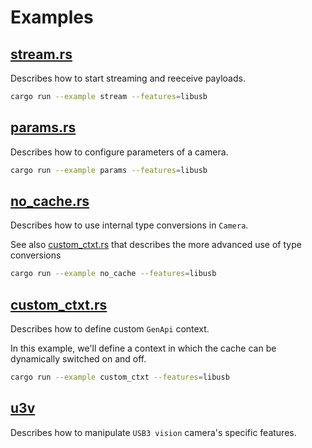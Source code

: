 # Examples

## [stream.rs](stream.rs)
Describes how to start streaming and reeceive payloads.

```sh
cargo run --example stream --features=libusb
```

## [params.rs](params.rs)
Describes how to configure parameters of a camera.

```sh
cargo run --example params --features=libusb
```

## [no_cache.rs](no_cache.rs)
Describes how to use internal type conversions in `Camera`.

See also [custom_ctxt.rs](custom_ctxt.rs) that describes the more advanced use of type conversions

```sh
cargo run --example no_cache --features=libusb
```

## [custom_ctxt.rs](custom_ctxt.rs)
Describes how to define custom `GenApi` context.

In this example, we'll define a context in which the cache can be dynamically switched on and off.

```sh
cargo run --example custom_ctxt --features=libusb
```

## [u3v](u3v)
Describes how to manipulate `USB3 vision` camera's specific features.
